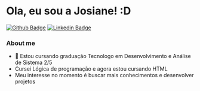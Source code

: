 # Ola, eu sou a Josiane! :D

[![Github Badge](https://img.shields.io/badge/-Github-000?style=flat-square&logo=Github&logoColor=white&link=https://github.com/fagnerpsantos)](https://github.com/Josiane-Cabral)
[![Linkedin Badge](https://img.shields.io/badge/-LinkedIn-blue?style=flat-square&logo=Linkedin&logoColor=white&link=https://https://www.linkedin.com/public-profile/settings?lipi=urn%3Ali%3Apage%3Ad_flagship3_profile_self_edit_contact-info%3BLZFEXrtFQfu7bPfSd1yTfg%3D%3D)](https://www.linkedin.com/public-profile/settings?lipi=urn%3Ali%3Apage%3Ad_flagship3_profile_self_edit_contact-info%3BLZFEXrtFQfu7bPfSd1yTfg%3D%3D)


### About me
- 🌱 Estou cursando graduação Tecnologo em Desenvolvimento e Análise de Sistema 2/5
- Cursei Lógica de programação e agora estou cursando HTML 
- Meu interesse no momento é buscar mais conhecimentos e desenvolver projetos 

<!---
Josiane-Cabral/Josiane-Cabral is a ✨ special ✨ repository because its `README.md` (this file) appears on your GitHub profile.
You can click the Preview link to take a look at your changes.
--->
